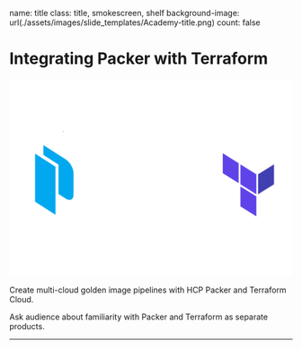 name: title
class: title, smokescreen, shelf
background-image: url(./assets/images/slide_templates/Academy-title.png)
count: false

# Integrating Packer with Terraform

<!-- Image example -->
![:scale 20%](./assets/logos/HashiCorp_Enterprise_Academy_Packer_Terraform.png)

Create multi-cloud golden image pipelines with HCP Packer and Terraform Cloud.

<!-- Presenter notes go here -->
Ask audience about familiarity with Packer and Terraform as separate products.

---
